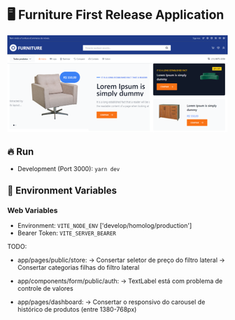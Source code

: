 # :desktop_computer: Furniture First Release Application

<img src="./assets/cover.png" alt="Cover projeto" />


## :fire: Run

- Development (Port 3000): `yarn dev`

## :triangular_flag_on_post: Environment Variables

### Web Variables

- Environment: `VITE_NODE_ENV` ['develop/homolog/production']
- Bearer Token: `VITE_SERVER_BEARER`

TODO:
  - app/pages/public/store:
    -> Consertar seletor de preço do filtro lateral
    -> Consertar categorias filhas do filtro lateral

  - app/components/form/public/auth:
    -> TextLabel está com problema de controle de valores

  - app/pages/dashboard:
    -> Consertar o responsivo do carousel de histórico de produtos (entre 1380-768px)
